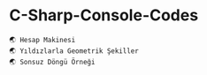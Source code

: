 # C-Sharp-Console-Codes
    
    🌏 Hesap Makinesi
    🌏 Yıldızlarla Geometrik Şekiller
    🌏 Sonsuz Döngü Örneği
